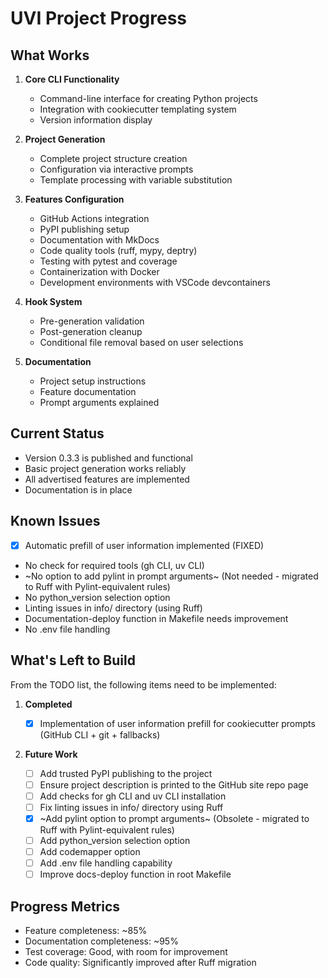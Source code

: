 # UVI Project Progress

## What Works

1. **Core CLI Functionality**

   - Command-line interface for creating Python projects
   - Integration with cookiecutter templating system
   - Version information display

2. **Project Generation**

   - Complete project structure creation
   - Configuration via interactive prompts
   - Template processing with variable substitution

3. **Features Configuration**

   - GitHub Actions integration
   - PyPI publishing setup
   - Documentation with MkDocs
   - Code quality tools (ruff, mypy, deptry)
   - Testing with pytest and coverage
   - Containerization with Docker
   - Development environments with VSCode devcontainers

4. **Hook System**

   - Pre-generation validation
   - Post-generation cleanup
   - Conditional file removal based on user selections

5. **Documentation**
   - Project setup instructions
   - Feature documentation
   - Prompt arguments explained

## Current Status

- Version 0.3.3 is published and functional
- Basic project generation works reliably
- All advertised features are implemented
- Documentation is in place

## Known Issues

- [x] Automatic prefill of user information implemented (FIXED)
- No check for required tools (gh CLI, uv CLI)
- ~No option to add pylint in prompt arguments~ (Not needed - migrated to Ruff with Pylint-equivalent rules)
- No python_version selection option
- Linting issues in info/ directory (using Ruff)
- Documentation-deploy function in Makefile needs improvement
- No .env file handling

## What's Left to Build

From the TODO list, the following items need to be implemented:

1. **Completed**

   - [x] Implementation of user information prefill for cookiecutter prompts (GitHub CLI + git + fallbacks)

2. **Future Work**
   - [ ] Add trusted PyPI publishing to the project
   - [ ] Ensure project description is printed to the GitHub site repo page
   - [ ] Add checks for gh CLI and uv CLI installation
   - [ ] Fix linting issues in info/ directory using Ruff
   - [x] ~Add pylint option to prompt arguments~ (Obsolete - migrated to Ruff with Pylint-equivalent rules)
   - [ ] Add python_version selection option
   - [ ] Add codemapper option
   - [ ] Add .env file handling capability
   - [ ] Improve docs-deploy function in root Makefile

## Progress Metrics

- Feature completeness: ~85%
- Documentation completeness: ~95%
- Test coverage: Good, with room for improvement
- Code quality: Significantly improved after Ruff migration
